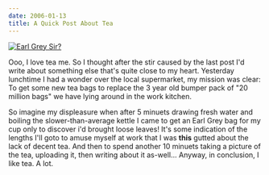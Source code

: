 ```yaml
---
date: 2006-01-13
title: A Quick Post About Tea
---
```

[![Earl Grey Sir?](http://static.flickr.com/6/86147107_394076ec74.jpg)](http://www.flickr.com/photos/roobottom/86147107/ "Photo Sharing") 

Ooo, I love tea me. So I thought after the stir caused by the last post I'd write about something else that's quite close to my heart. Yesterday lunchtime I had a wonder over the local supermarket, my mission was clear: To get some new tea bags to replace the 3 year old bumper pack of "20 million bags" we have lying around in the work kitchen. 

So imagine my displeasure when after 5 minuets drawing fresh water and boiling the slower-than-average kettle I came to get an Earl Grey bag for my cup only to discover i'd brought loose leaves! It's some indication of the lengths I'll goto to amuse myself at work that I was **this** gutted about the lack of decent tea. And then to spend another 10 minuets taking a picture of the tea, uploading it, then writing about it as-well... Anyway, in conclusion, I like tea. A lot.